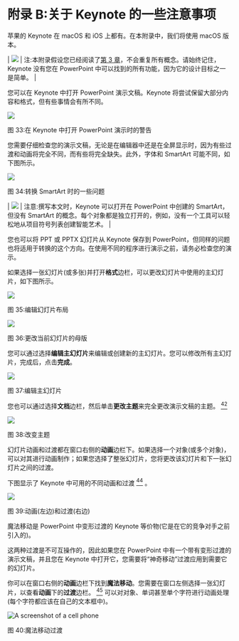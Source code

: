 # 附录 B:关于 Keynote 的一些注意事项

苹果的 Keynote 在 macOS 和 iOS 上都有。在本附录中，我们将使用 macOS 版本。

| ![](img/note.png) | 注:本附录假设您已经阅读了[第 3 章](3.html#_Chapter_3_)，不会重复所有概念。请始终记住，Keynote 没有您在 PowerPoint 中可以找到的所有功能，因为它的设计目标之一是简单。 |

您可以在 Keynote 中打开 PowerPoint 演示文稿。Keynote 将尝试保留大部分内容和格式，但有些事情会有所不同。

![](img/image059.png)

图 33:在 Keynote 中打开 PowerPoint 演示时的警告

您需要仔细检查您的演示文稿，无论是在编辑器中还是在全屏显示时，因为有些过渡和动画将完全不同，而有些将完全缺失。此外，字体和 SmartArt 可能不同，如下图所示。

![](img/image060.png)

图 34:转换 SmartArt 时的一些问题

| ![](img/note.png) | 注意:撰写本文时，Keynote 可以打开在 PowerPoint 中创建的 SmartArt，但没有 SmartArt 的概念。每个对象都是独立打开的，例如，没有一个工具可以轻松地从项目符号列表创建智能艺术。 |

您也可以将 PPT 或 PPTX 幻灯片从 Keynote 保存到 PowerPoint，但同样的问题也将适用于转换的这个方向。在使用不同的程序进行演示之前，请务必检查您的演示。

如果选择一张幻灯片(或多张)并打开**格式**边栏，可以更改幻灯片中使用的主幻灯片，如下图所示。

![](img/image061.png)

图 35:编辑幻灯片布局

![](img/image062.png)

图 36:更改当前幻灯片的母版

您可以通过选择**编辑主幻灯片**来编辑或创建新的主幻灯片。您可以修改所有主幻灯片，完成后，点击**完成**。

![](img/image063.png)

图 37:编辑主幻灯片

您也可以通过选择**文档**边栏，然后单击**更改主题**来完全更改演示文稿的主题。 [<sup>42</sup>](Public_Speaking_for_Geeks_0012.htm#_ftn42)

![](img/image064.png)

图 38:改变主题

幻灯片动画和过渡都在窗口右侧的**动画**边栏下。如果选择一个对象(或多个对象)，可以对其进行动画制作；如果您选择了整张幻灯片，您将更改该幻灯片和下一张幻灯片之间的过渡。

下图显示了 Keynote 中可用的不同动画[](Public_Speaking_for_Geeks_0012.htm#_ftn43)和过渡 [<sup>44</sup>](Public_Speaking_for_Geeks_0012.htm#_ftn44) 。

![](img/image065.png)

图 39:动画(左边)和过渡(右边)

魔法移动是 PowerPoint 中变形过渡的 Keynote 等价物(它是在它的竞争对手之前引入的)。

这两种过渡是不可互操作的，因此如果您在 PowerPoint 中有一个带有变形过渡的演示文稿，并且您在 Keynote 中打开它，您需要将“神奇移动”过渡应用到需要它的幻灯片。

你可以在窗口右侧的**动画**边栏下找到**魔法移动**。您需要在窗口左侧选择一张幻灯片，以查看**动画**下的**过渡**边栏。 [<sup>45</sup>](Public_Speaking_for_Geeks_0012.htm#_ftn45) 可以对对象、单词甚至单个字符进行动画处理(每个字符都应该在自己的文本框中)。

![A screenshot of a cell phone](img/image066.png)

图 40:魔法移动过渡